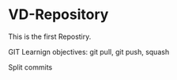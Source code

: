 # VD-Repository 

This is the first Repostiry. 

GIT Learnign objectives: 
git pull, git push, squash 

Split commits 